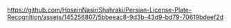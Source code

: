 

https://github.com/HoseinNasiriShahraki/Persian-License-Plate-Recognition/assets/145256807/5bbeeac8-9d3b-43d9-bd79-70619bdeef2d

